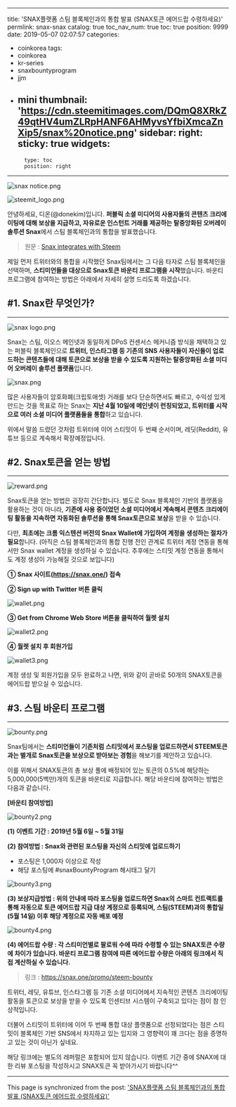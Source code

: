 
---
title: 'SNAX플랫폼 스팀 블록체인과의 통합 발표 (SNAX토큰 에어드랍 수령하세요)'
permlink: snax-snax
catalog: true
toc_nav_num: true
toc: true
position: 9999
date: 2019-05-07 02:07:57
categories:
- coinkorea
tags:
- coinkorea
- kr-series
- snaxbountyprogram
- jjm
- mini
thumbnail: 'https://cdn.steemitimages.com/DQmQ8XRkZ49qtHV4umZLRpHANF6AHMyvsYfbiXmcaZnXip5/snax%20notice.png'
sidebar:
    right:
        sticky: true
widgets:
    -
        type: toc
        position: right
---


![snax notice.png](https://cdn.steemitimages.com/DQmQ8XRkZ49qtHV4umZLRpHANF6AHMyvsYfbiXmcaZnXip5/snax%20notice.png)

![steemit_logo.png](https://files.steempeak.com/file/steempeak/donekim/sTppmDn2-steemit_logo.png)

안녕하세요, 디온(@donekim)입니다.  **퍼블릭 소셜 미디어의 사용자들의 콘텐츠 크리에이팅에 대해 보상을 지급하고, 자유로운 인스턴트 거래를 제공하는 탈중앙화된 오버레이 솔루션 Snax**에서 스팀 블록체인과의 통합을 발표했습니다. 

> 원문 : [Snax integrates with Steem](https://steemit.com/steem/@snaxteam/snax-integrates-with-steem)

제일 먼저 트위터와의 통합을 시작했던 Snax팀에서는 그 다음 타자로 스팀 블록체인을 선택하며, **스티미언들을 대상으로 Snax토큰 바운티 프로그램을 시작**했습니다. 바운티 프로그램에 참여하는 방법은 아래에서 자세히 설명 드리도록 하겠습니다.

## #1. Snax란 무엇인가?
---

![snax logo.png](https://cdn.steemitimages.com/DQmUvHMmgiBohwaBU3ZvHdqPv4PsaTZHJkez7e38FuRqwat/snax%20logo.png)

Snax는 스팀, 이오스 메인넷과 동일하게 DPoS 컨센서스 메커니즘 방식을 채택하고 있는 퍼블릭 블록체인으로 **트위터, 인스타그램 등 기존의 SNS 사용자들이 자신들이 업로드하는 콘텐츠들에 대해 토큰으로 보상을 받을 수 있도록 지원하는 탈중앙화된 소셜 미디어 오버레이 솔루션 플랫폼**입니다.

![snax.png](https://cdn.steemitimages.com/DQmZAjzNh8HZLG1z6vGFBDkPH3g222rTtE3PPkdPsdf37eX/snax.png)

많은 사용자들이 암호화폐(크립토애셋) 거래를 보다 단순하면서도 빠르고, 수익성 있게 만드는 것을 목표로 하는 Snax는 **지난 4월 10일에 메인넷이 런칭되었고, 트위터를 시작으로 여러 소셜 미디어 플랫폼들을 통합**하고 있습니다.

위에서 말씀 드렸던 것처럼 트위터에 이어 스티밋이 두 번째 순서이며, 레딧(Reddit), 유튜브 등으로 계속해서 확장예정입니다.


## #2. Snax토큰을 얻는 방법
---

![reward.png](https://cdn.steemitimages.com/DQmcf5k4BgzGpRGLWQf7c7V7xVk5qHUkKUGM4amJhQp26pt/reward.png)

Snax토큰을 얻는 방법은 굉장히 간단합니다. 별도로 Snax 블록체인 기반의 플랫폼을 활용하는 것이 아니라, **기존에 사용 중이었던 소셜 미디어에서 계속해서 콘텐츠 크리에이팅 활동을 지속하면 자동화된 솔루션을 통해 Snax토큰으로 보상**을 받을 수 있습니다. 

다만, **최초에는 크롬 익스텐션 버전의 Snax Wallet에 가입하여 계정을 생성하는 절차가 필요**합니다. (아직은 스팀 블록체인과의 통합 진행 전인 관계로 트위터 계정 연동을 통해서만 Snax wallet 계정을 생성하실 수 있습니다. 추후에는 스티밋 계정 연동을 통해서도 계정 생성이 가능해질 것으로 보입니다)

**① Snax 사이트(https://snax.one/) 접속**

**② Sign up with Twitter 버튼 클릭**

![wallet.png](https://cdn.steemitimages.com/DQmU7D3ViS9T8pnsyqTzWjv3JaHH9K56BqQLyZnPreKvrbp/wallet.png)


**③ Get from Chrome Web Store 버튼을 클릭하여 월렛 설치**

![wallet2.png](https://cdn.steemitimages.com/DQmbpBqLkGZ2KFbETbKUbrKHQHFgJwKDGVL3pCQuoipfqK8/wallet2.png)

**④ 월렛 설치 후 회원가입**

![wallet3.png](https://cdn.steemitimages.com/DQmb3q4P5rrur1AbGeEBnyjeJrNiDyuQTFQRhhUd8ShW7mX/wallet3.png)


계정 생성 및 회원가입을 모두 완료하고 나면, 위와 같이 곧바로 50개의 SNAX토큰을 에어드랍 받으실 수 있습니다. 

## #3. 스팀 바운티 프로그램
---

![bounty.png](https://cdn.steemitimages.com/DQmRHrF2AQnxFbM8PqFZRDHDsZ5PMW1YEhMiwWczQBkxYNW/bounty.png)

Snax팀에서는 **스티미언들이 기존처럼 스티밋에서 포스팅을 업로드하면서 STEEM토큰과는 별개로 Snax토큰을 보상으로 받아보는 경험**을 해보기를 제안하고 있습니다.

이를 위해서 SNAX토큰의 총 보상 풀에 배정되어 있는 토큰의 0.5%에 해당하는 5,000,000(5백만)개의 토큰을 바운티로 지급합니다. 해당 바운티에 참여하는 방법은 다음과 같습니다.


**[바운티 참여방법]**

![bounty2.png](https://cdn.steemitimages.com/DQmRey5YKtPgWvHYEJhfMdUkr9AYn3BNqhLxfPnLvei7JQQ/bounty2.png)

**(1) 이벤트 기간 : 2019년 5월 6일 ~ 5월 31일**

**(2) 참여방법 : Snax와 관련된 포스팅을 자신의 스티밋에 업로드하기**

- 포스팅은 1,000자 이상으로 작성
- 해당 포스팅에 #snaxBountyProgram 해시태그 달기

![bounty3.png](https://cdn.steemitimages.com/DQmf6XPgJhVAARdeHNaihYfLAg41T3amviJa6HqSRx9TZx4/bounty3.png)

**(3) 보상지급방법 : 위의 안내에 따라 포스팅을 업로드하면 Snax의 스마트 컨트랙트를 통해 자동으로 토큰 에어드랍 지급 대상 계정으로 등록되며, 스팀(STEEM)과의 통합일(5월 14일) 이후 해당 계정으로 자동 배포 예정**

![bounty4.png](https://cdn.steemitimages.com/DQmbqXwAVkMie4QrmdwqrqWNVoADZAoJSkYDUKhCsTkpUot/bounty4.png)

**(4) 에어드랍 수량 : 각 스티미언별로 팔로워 수에 따라 수령할 수 있는 SNAX토큰 수량에 차이가 있습니다. 바운티 프로그램 참여에 따른 에어드랍 수량은 아래의 링크에서 직접 계산하실 수 있습니다.**

> 링크 : https://snax.one/promo/steem-bounty


트위터, 레딧, 유튜브, 인스타그램 등 기존 소셜 미디어에서 지속적인 콘텐츠 크리에이팅 활동을 토큰으로 보상을 받을 수 있도록 인센티브 시스템이 구축되고 있다는 점이 참 인상적입니다. 

더불어 스티밋이 트위터에 이어 두 번째 통합 대상 플랫폼으로 선정되었다는 점은 스티밋이 블록체인 기반 SNS에서 차지하고 있는 입지와 그 영향력이 꽤 크다는 점을 증명하고 있는 것이 아닌가 싶네요.

해당 링크에는 별도의 레퍼럴은 포함되어 있지 않습니다. 이벤트 기간 중에 SNAX에 대한 리뷰 포스팅을 작성하시고 SNAX토큰 꼭 받아가시기 바랍니다^^

- - -

This page is synchronized from the post: ['SNAX플랫폼 스팀 블록체인과의 통합 발표 (SNAX토큰 에어드랍 수령하세요)'](https://steemit.com/@donekim/snax-snax)
